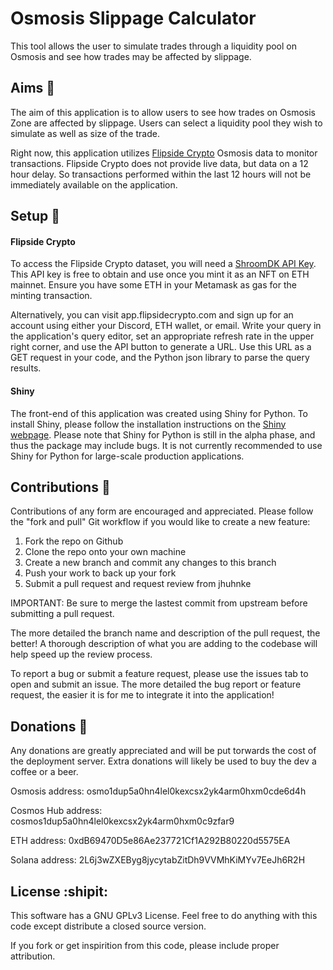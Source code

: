# Osmosis Slippage Calculator
This tool allows the user to simulate trades through a liquidity pool on Osmosis and see how trades may be affected by slippage. 

## Aims :dart:

The aim of this application is to allow users to see how trades on Osmosis Zone are affected by slippage. Users can select a liquidity pool they wish to simulate as well as size of the trade. 

Right now, this application utilizes [Flipside Crypto](https://flipsidecrypto.xyz/) Osmosis data to monitor transactions. Flipside Crypto does not provide live data, but data on a 12 hour delay. So transactions performed within the last 12 hours will not be immediately available on the application.  

## Setup :hammer:

#### Flipside Crypto

To access the Flipside Crypto dataset, you will need a [ShroomDK API Key](https://sdk.flipsidecrypto.xyz/shroomdk). This API key is free to obtain and use once you mint it as an NFT on ETH mainnet. Ensure you have some ETH in your Metamask as gas for the minting transaction.  

Alternatively, you can visit app.flipsidecrypto.com and sign up for an account using either your Discord, ETH wallet, or email. Write your query in the application's query editor, set an appropriate refresh rate in the upper right corner, and use the API button to generate a URL. Use this URL as a GET request in your code, and the Python json library to parse the query results. 

#### Shiny 

The front-end of this application was created using Shiny for Python. To install Shiny, please follow the installation instructions on the [Shiny webpage](https://shiny.rstudio.com/py/docs/install.html). Please note that Shiny for Python is still in the alpha phase, and thus the package may include bugs. It is not currently recommended to use Shiny for Python for large-scale production applications. 

## Contributions :wave:

Contributions of any form are encouraged and appreciated. Please follow the "fork and pull" Git workflow if you would like to create a new feature: 

1. Fork the repo on Github
2. Clone the repo onto your own machine
3. Create a new branch and commit any changes to this branch
4. Push your work to back up your fork
5. Submit a pull request and request review from jhuhnke

IMPORTANT: Be sure to merge the lastest commit from upstream before submitting a pull request.

The more detailed the branch name and description of the pull request, the better! A thorough description of what you are adding to the codebase will help speed up the review process. 

To report a bug or submit a feature request, please use the issues tab to open and submit an issue. The more detailed the bug report or feature request, the easier it is for me to integrate it into the application!

## Donations :money_with_wings:

Any donations are greatly appreciated and will be put torwards the cost of the deployment server. Extra donations will likely be used to buy the dev a coffee or a beer. 

Osmosis address: osmo1dup5a0hn4lel0kexcsx2yk4arm0hxm0cde6d4h

Cosmos Hub address: cosmos1dup5a0hn4lel0kexcsx2yk4arm0hxm0c9zfar9

ETH address: 0xdB69470D5e86Ae237721Cf1A292B80220d5575EA

Solana address: 2L6j3wZXEByg8jycytabZitDh9VVMhKiMYv7EeJh6R2H

## License :shipit:

This software has a GNU GPLv3 License. Feel free to do anything with this code except distribute a closed source version. 

If you fork or get inspirition from this code, please include proper attribution. 
